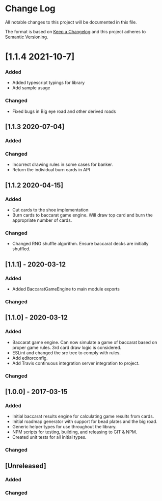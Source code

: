 # Change Log
All notable changes to this project will be documented in this file.

The format is based on [Keep a Changelog](http://keepachangelog.com/)
and this project adheres to [Semantic Versioning](http://semver.org/).

# [1.1.4 2021-10-7]
### Added
- Added typescript typings for library
- Add sample usage
### Changed
- Fixed bugs in Big eye road and other derived roads

## [1.1.3 2020-07-04]
### Added
### Changed
- Incorrect drawing rules in some cases for banker.
- Return the individual burn cards in API


## [1.1.2 2020-04-15]
### Added
- Cut cards to the shoe implementation
- Burn cards to baccarat game engine.  Will draw top card and burn the appropriate number of cards.
### Changed
- Changed RNG shuffle algorithm.  Ensure baccarat decks are initially shuffled.

## [1.1.1] - 2020-03-12
### Added
- Added BaccaratGameEngine to main module exports
### Changed

## [1.1.0] - 2020-03-12
### Added
- Baccarat game engine.  Can now simulate a game of baccarat based on proper game rules.  3rd card draw logic is considered.
- ESLint and changed the src tree to comply with rules.
- Add editorconfig.
- Add Travis continuous integration server integration to project.
### Changed


## [1.0.0] - 2017-03-15
### Added
- Initial baccarat results engine for calculating game results from cards.
- Initial roadmap generator with support for bead plates and the big road.
- Generic helper types for use throughout the library.
- NPM scripts for testing, building, and releasing to GIT & NPM.
- Created unit tests for all initial types.

### Changed

## [Unreleased]
### Added
### Changed
